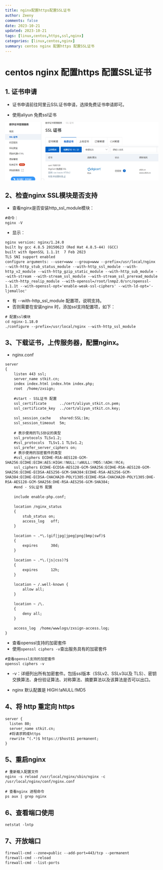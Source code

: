 ```yaml
---
title: nginx配置https配置SSL证书
author: Zeeny
comments: false
date: 2023-10-21
updated: 2023-10-21
tags: [linux,centos,https,ssl,nginx]
categories: [linux,centos,nginx]
summary: centos nginx 配置https 配置SSL证书
---
```


# centos nginx 配置https 配置SSL证书

## 1. 证书申请

* 证书申请前往阿里云SSL证书申请，选择免费证书申请即可。

* 使用aliyun 免费ssl证书

![alt text](nginx-ssl-ca-image.png)


## 2、检查nginx SSL模块是否支持 

* 查看nginx是否安装http_ssl_module模块：

```
#命令：
nginx -V
```

* 显示：

```
nginx version: nginx/1.24.0
built by gcc 4.8.5 20150623 (Red Hat 4.8.5-44) (GCC)
built with OpenSSL 1.1.1t  7 Feb 2023
TLS SNI support enabled
configure arguments: --user=www --group=www --prefix=/usr/local/nginx --with-http_stub_status_module --with-http_ssl_module --with-http_v2_module --with-http_gzip_static_module --with-http_sub_module --with-stream --with-stream_ssl_module --with-stream_ssl_preread_module --with-http_realip_module --with-openssl=/root/lnmp2.0/src/openssl-1.1.1t --with-openssl-opt='enable-weak-ssl-ciphers' --with-ld-opt='-ljemalloc'
```

* 有 --with-http_ssl_module 配置项，说明支持。
* 否则需要在安装nginx 时，添加ssl支持配置项，如下：

```
# 配置ssl模块
cd nginx-1.18.0
./configure --prefix=/usr/local/nginx --with-http_ssl_module
```

## 3、下载证书，上传服务器，配置nginx。

* nginx.conf

```
server
{
    listen 443 ssl;
    server_name stkit.cn;
    index index.html index.htm index.php;
    root  /home/zxsign;
    
    #start - SSL证书 配置         
    ssl_certificate      ../cert/aliyun_stkit.cn.pem;
    ssl_certificate_key  ../cert/aliyun_stkit.cn.key;

    ssl_session_cache    shared:SSL:1m;
    ssl_session_timeout  5m;
    
    # 表示使用的TLS协议的类型
    ssl_protocols TLSv1.2;
    #ssl_protocols  TLSv1.1 TLSv1.2;
    ssl_prefer_server_ciphers on;
    # 表示使用的加密套件的类型
    #ssl_ciphers ECDHE-RSA-AES128-GCM-SHA256:ECDHE:ECDH:AES:HIGH:!NULL:!aNULL:!MD5:!ADH:!RC4;
    ssl_ciphers ECDHE-ECDSA-AES128-GCM-SHA256:ECDHE-RSA-AES128-GCM-SHA256:ECDHE-ECDSA-AES256-GCM-SHA384:ECDHE-RSA-AES256-GCM-SHA384:ECDHE-ECDSA-CHACHA20-POLY1305:ECDHE-RSA-CHACHA20-POLY1305:DHE-RSA-AES128-GCM-SHA256:DHE-RSA-AES256-GCM-SHA384;
    #end - SSL证书 配置
    
    include enable-php.conf;

    location /nginx_status
    {
        stub_status on;
        access_log   off;
    }

    location ~ .*\.(gif|jpg|jpeg|png|bmp|swf)$
    {
        expires      30d;
    }

    location ~ .*\.(js|css)?$
    {
        expires      12h;
    }

    location ~ /.well-known {
        allow all;
    }

    location ~ /\.
    {
        deny all;
    }

    access_log  /home/wwwlogs/zxsign-access.log;
}
```

* 查看openssl支持的加密套件
* 使用`openssl ciphers -v`查出服务具有的加密套件

```
#查看openssl支持的加密套件
openssl ciphers -v
```

* -v：详细列出所有加密套件。包括ssl版本（SSLv2、SSLv3以及 TLS）、密钥交换算法、身份验证算法、对称算法、摘要算法以及该算法是否可以出口。

*  nginx 默认配置是 HIGH:!aNULL:!MD5


## 4、将 http 重定向 https

```
server {
  listen 80;
  server_name stkit.cn;
  #将请求转成https
  rewrite ^(.*)$ https://$host$1 permanent;
}
```

## 5、重启nginx

```
# 重新载入配置文件
nginx -s reload /usr/local/nginx/sbin/nginx -c /usr/local/nginx/conf/nginx.conf

# 查看nginx 进程命令
ps aux | grep nginx
```

## 6、查看端口使用

```
netstat -lntp
```

## 7、开放端口

```
firewall-cmd --zone=public --add-port=443/tcp --permanent
firewall-cmd --reload
firewall-cmd --list-ports
```